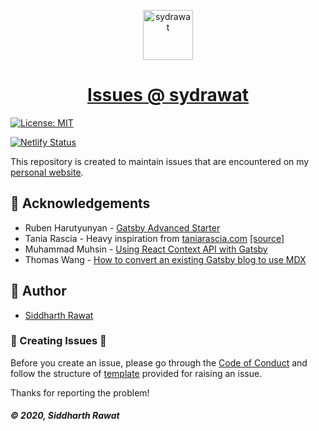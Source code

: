 <p align="center">
  <a href="https://sydrawat.netlify.app">
    <img alt="sydrawat" src="https://www.svgrepo.com/show/263222/post-it-post-it.svg" width="80" />
  </a>
</p>
<h1 align="center">
  <a href="https://sydrawat.netlify.app">Issues @ sydrawat</a>
</h1>

[![License: MIT](https://img.shields.io/badge/License-MIT-blue.svg)](https://opensource.org/licenses/MIT)

[![Netlify Status](https://api.netlify.com/api/v1/badges/d6bfe026-2092-462a-99c7-45efeec9eca0/deploy-status)](https://app.netlify.com/sites/sydrawat/deploys)

This repository is created to maintain issues that are encountered on my [personal website](https://sydrawat.netlify.app).

## :busts_in_silhouette:  Acknowledgements

- Ruben Harutyunyan - [Gatsby Advanced Starter](https://github.com/Vagr9K/gatsby-advanced-starter/tree/master/content)
- Tania Rascia - Heavy inspiration from [taniarascia.com](https://taniarascia.com) [[source]](https://github.com/taniarascia/taniarascia)
- Muhammad Muhsin - [Using React Context API with Gatsby](https://www.gatsbyjs.org/blog/2019-01-31-using-react-context-api-with-gatsby/)
- Thomas Wang - [How to convert an existing Gatsby blog to use MDX](https://www.gatsbyjs.org/blog/2019-11-21-how-to-convert-an-existing-gatsby-blog-to-use-mdx/)

## :bust_in_silhouette:  Author

- [Siddharth Rawat](https://sydrawat.netlify.app)


### :nut_and_bolt:  Creating Issues :wrench:

Before you create an issue, please go through the [Code of Conduct](./CODE_OF_CONDUCT.md) and follow the structure of [template](./github/ISSUE_TEMPLATE) provided for raising an issue.

Thanks for reporting the problem!

##### &copy; 2020, Siddharth Rawat
